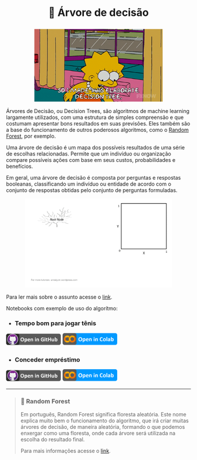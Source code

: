 # <p align='center'>🌳 Árvore de decisão</p>
  
<p align='center'>
  <img width=350 src='https://raw.githubusercontent.com/JenniferDominique/machine-learning/main/img/Decision%20Tree-%20Lisa%20Simpsom.gif'>
</p>

Árvores de Decisão, ou Decision Trees, são algoritmos de machine learning largamente utilizados, com uma estrutura de simples compreensão e que costumam apresentar bons resultados em suas previsões. Eles também são a base do funcionamento de outros poderosos algoritmos, como o [Random Forest](#forest), por exemplo.

Uma árvore de decisão é um mapa dos possíveis resultados de uma série de escolhas relacionadas. Permite que um indivíduo ou organização compare possíveis ações com base em seus custos, probabilidades e benefícios.

Em geral, uma árvore de decisão é composta por perguntas e respostas booleanas, classificando um indivíduo ou entidade de acordo com o conjunto de respostas obtidas pelo conjunto de perguntas formuladas.

<p align='center'>
  <img width=400 src='https://raw.githubusercontent.com/JenniferDominique/machine-learning/main/img/Decision%20Tree.gif'>
</p>

Para ler mais sobre o assunto acesse o [link](https://www.digitalhouse.com/br/blog/arvore-de-decisao).

Notebooks com exemplo de uso do algorítmo:

* ### Tempo bom para jogar tênis

[<img title="Open in Github" width=150 src="https://raw.githubusercontent.com/JenniferDominique/machine-learning/main/img/Button-Open_in_GitHub.png">](https://github.com/JenniferDominique/machine-learning/blob/main/decision%20tree/tempo_bom_para_jogar_tenis.ipynb)
[<img title="Open in Colab" width=150 src="https://raw.githubusercontent.com/JenniferDominique/machine-learning/main/img/Button-Open_in_Colab.png">](https://colab.research.google.com/drive/1XOwJPkF0VEkNMkaRv8GmejyMlvsgrk7B?usp=sharing)

* ### Conceder empréstimo

[<img title="Open in Github" width=150 src="https://raw.githubusercontent.com/JenniferDominique/machine-learning/main/img/Button-Open_in_GitHub.png">](https://github.com/JenniferDominique/machine-learning/blob/main/decision%20tree/conceder_emprestimo.ipynb)
[<img title="Open in Colab" width=150 src="https://raw.githubusercontent.com/JenniferDominique/machine-learning/main/img/Button-Open_in_Colab.png">](https://colab.research.google.com/drive/1xva_sd-hsyxisRpxM15aedtzemlXP2Oy?usp=sharing)

---

<div id='forest'/>

> ### 📖 Random Forest
> Em português, Random Forest significa floresta aleatória. Este nome explica muito bem o funcionamento do algoritmo, 
> que irá criar muitas árvores de decisão, de maneira aleatória, formando o que podemos enxergar como uma floresta, 
> onde cada árvore será utilizada na escolha do resultado final.
>
>Para mais informações acesse o [link](https://didatica.tech/o-que-e-e-como-funciona-o-algoritmo-randomforest/).

